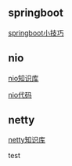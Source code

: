 ## springboot

[springboot小技巧](./springboot/springboot小技巧.md)


## nio

[nio知识库](https://www.yuque.com/zhoujie-kegd0/uo274s)

[nio代码](./netty-action)


## netty

[netty知识库](https://www.yuque.com/zhoujie-kegd0/uo274s)


test
